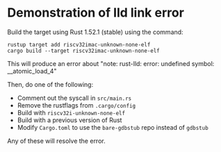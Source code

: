 # Demonstration of lld link error

Build the target using Rust 1.52.1 (stable) using the command:

```
rustup target add riscv32imac-unknown-none-elf
cargo build --target riscv32imac-unknown-none-elf
```

This will produce an error about "note: rust-lld: error: undefined symbol: __atomic_load_4"

Then, do one of the following:

* Comment out the syscall in `src/main.rs`
* Remove the rustflags from `.cargo/config`
* Build with `riscv32i-unknown-none-elf`
* Build with a previous version of Rust
* Modify `Cargo.toml` to use the `bare-gdbstub` repo instead of `gdbstub`

Any of these will resolve the error.
